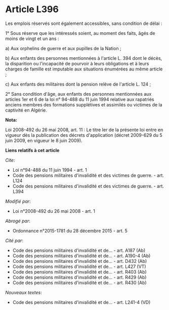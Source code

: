 # Article L396

Les emplois réservés sont également accessibles, sans condition de délai : 

1° Sous réserve que les intéressés soient, au moment des faits, âgés de moins de vingt et un ans : 

a) Aux orphelins de guerre et aux pupilles de la Nation ; 

b) Aux enfants des personnes mentionnées à l'article L. 394 dont le décès, la disparition ou l'incapacité de pourvoir à leurs
obligations et à leurs charges de famille est imputable aux situations énumérées au même article ; 

c) Aux enfants des militaires dont la pension relève de l'article L. 124 ; 

2° Sans condition d'âge, aux enfants des personnes mentionnées aux articles 1er et 6 de la loi n° 94-488 du 11 juin 1994
relative aux rapatriés anciens membres des formations supplétives et assimilés ou victimes de la captivité en Algérie.

**Nota:**

Loi 2008-492 du 26 mai 2008, art. 11 : Le titre Ier de la présente loi entre en vigueur dès la publication des décrets
d'application (décret 2009-629 du 5 juin 2009, en vigueur le 8 juin 2009).

**Liens relatifs à cet article**

_Cite_:

  - Loi n°94-488 du 11 juin 1994 - art. 1
  - Code des pensions militaires d'invalidité et des victimes de guerre. - art. L124
  - Code des pensions militaires d'invalidité et des victimes de guerre. - art. L394

_Modifié par_:

  - Loi n°2008-492 du 26 mai 2008 - art. 1

_Abrogé par_:

  - Ordonnance n°2015-1781 du 28 décembre 2015 - art. 5

_Cité par_:

  - Code des pensions militaires d'invalidité et de... - art. A187 (Ab)
  - Code des pensions militaires d'invalidité et de... - art. A190-4 (Ab)
  - Code des pensions militaires d'invalidité et de... - art. D432 (Ab)
  - Code des pensions militaires d'invalidité et de... - art. L427 (VT)
  - Code des pensions militaires d'invalidité et de... - art. R403 (Ab)
  - Code des pensions militaires d'invalidité et de... - art. R429 (Ab)
  - Code des pensions militaires d'invalidité et de... - art. R430 (Ab)

_Nouveaux textes_:

  - Code des pensions militaires d'invalidité et de... - art. L241-4 (VD)
